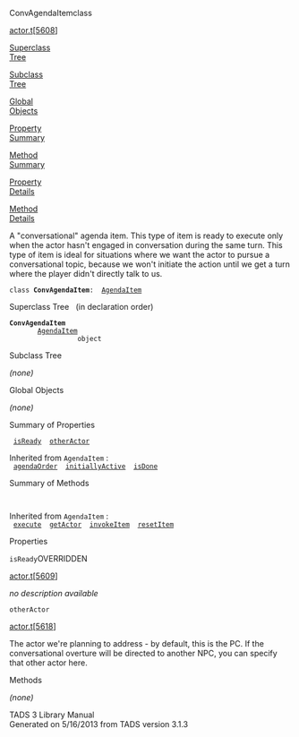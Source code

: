 <span class="title">ConvAgendaItem</span><span class="type">class</span>

[actor.t](../file/actor.t.html)\[[5608](../source/actor.t.html#5608)\]

[Superclass  
Tree](#_SuperClassTree_)

[Subclass  
Tree](#_SubClassTree_)

[Global  
Objects](#_ObjectSummary_)

[Property  
Summary](#_PropSummary_)

[Method  
Summary](#_MethodSummary_)

[Property  
Details](#_Properties_)

[Method  
Details](#_Methods_)

<div class="fdesc">

A "conversational" agenda item. This type of item is ready to execute
only when the actor hasn't engaged in conversation during the same turn.
This type of item is ideal for situations where we want the actor to
pursue a conversational topic, because we won't initiate the action
until we get a turn where the player didn't directly talk to us.

`class `**`ConvAgendaItem`**` :   `[`AgendaItem`](../object/AgendaItem.html)

</div>

<span id="_SuperClassTree_"></span>

<div class="mjhd">

<span class="hdln">Superclass Tree</span>   (in declaration order)

</div>

**`ConvAgendaItem`**  
`         `[`AgendaItem`](../object/AgendaItem.html)  
`                 object`  
<span id="_SubClassTree_"></span>

<div class="mjhd">

<span class="hdln">Subclass Tree</span>  

</div>

*(none)* <span id="_ObjectSummary_"></span>

<div class="mjhd">

<span class="hdln">Global Objects</span>  

</div>

*(none)* <span id="_PropSummary_"></span>

<div class="mjhd">

<span class="hdln">Summary of Properties</span>  

</div>

` `[`isReady`](#isReady)`  `[`otherActor`](#otherActor)`  `

Inherited from `AgendaItem` :  
` `[`agendaOrder`](../object/AgendaItem.html#agendaOrder)`  `[`initiallyActive`](../object/AgendaItem.html#initiallyActive)`  `[`isDone`](../object/AgendaItem.html#isDone)`  `

<span id="_MethodSummary_"></span>

<div class="mjhd">

<span class="hdln">Summary of Methods</span>  

</div>

` `

Inherited from `AgendaItem` :  
` `[`execute`](../object/AgendaItem.html#execute)`  `[`getActor`](../object/AgendaItem.html#getActor)`  `[`invokeItem`](../object/AgendaItem.html#invokeItem)`  `[`resetItem`](../object/AgendaItem.html#resetItem)`  `

<span id="_Properties_"></span>

<div class="mjhd">

<span class="hdln">Properties</span>  

</div>

<span id="isReady"></span>

`isReady`<span class="rem">OVERRIDDEN</span>

[actor.t](../file/actor.t.html)\[[5609](../source/actor.t.html#5609)\]

<div class="desc">

*no description available*

</div>

<span id="otherActor"></span>

`otherActor`

[actor.t](../file/actor.t.html)\[[5618](../source/actor.t.html#5618)\]

<div class="desc">

The actor we're planning to address - by default, this is the PC. If the
conversational overture will be directed to another NPC, you can specify
that other actor here.

</div>

<span id="_Methods_"></span>

<div class="mjhd">

<span class="hdln">Methods</span>  

</div>

*(none)*

<div class="ftr">

TADS 3 Library Manual  
Generated on 5/16/2013 from TADS version 3.1.3

</div>
